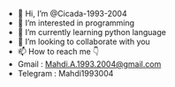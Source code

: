 - 👋 Hi, I’m @Cicada-1993-2004
- 👀 I’m interested in programming 
- 🌱 I’m currently learning python language
- 💞️ I’m looking to collaborate with you
- 📫 How to reach me 👇
- Gmail : Mahdi.A.1993.2004@gmail.com
- Telegram : Mahdi1993004

<!---
Cicada-1993-2004/Cicada-1993-2004 is a ✨ special ✨ repository because its `README.md` (this file) appears on your GitHub profile.
You can click the Preview link to take a look at your changes.
--->
